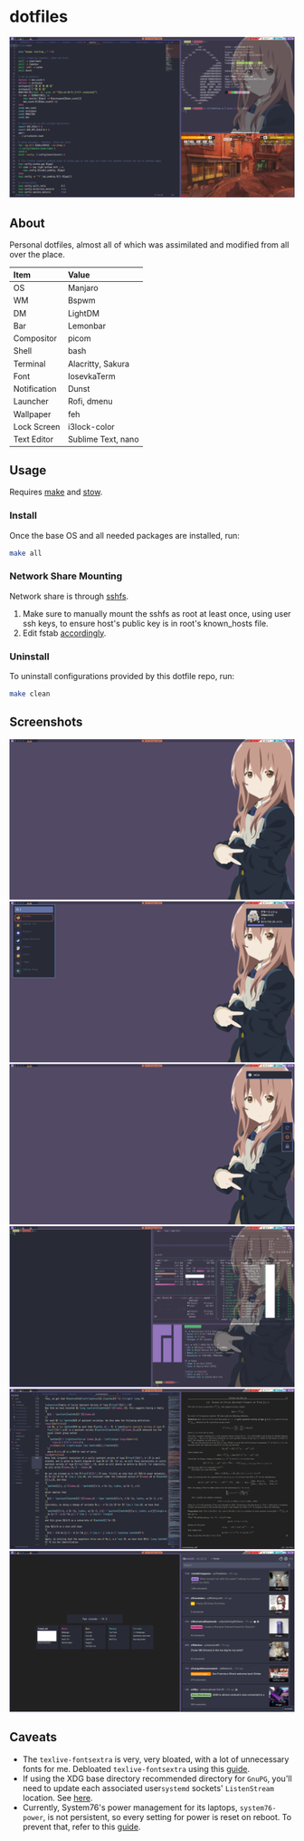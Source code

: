# dotfiles

![Messy](https://raw.githubusercontent.com/njhlai/dotfiles/master/.github/messy.png)

## About
Personal dotfiles, almost all of which was assimilated and modified from all over the place.

| Item | Value |
| :--- | :---- |
| OS | Manjaro |
| WM | Bspwm |
| DM | LightDM |
| Bar | Lemonbar |
| Compositor | picom |
| Shell | bash |
| Terminal | Alacritty, Sakura |
| Font | IosevkaTerm |
| Notification | Dunst |
| Launcher | Rofi, dmenu |
| Wallpaper | feh |
| Lock Screen | i3lock-color |
| Text Editor | Sublime Text, nano |

## Usage
Requires [make](https://www.gnu.org/software/make) and [stow](https://www.gnu.org/software/stow/).

### Install
Once the base OS and all needed packages are installed, run:
```sh
make all
```

### Network Share Mounting
Network share is through [sshfs](https://github.com/libfuse/sshfs).
1. Make sure to manually mount the sshfs as root at least once, using user ssh keys, to ensure host's public key is in root's known_hosts file.
2. Edit fstab [accordingly](https://wiki.archlinux.org/title/SSHFS#Secure_user_access).

### Uninstall
To uninstall configurations provided by this dotfile repo, run:
```sh
make clean
```

## Screenshots
![Clean](https://raw.githubusercontent.com/njhlai/dotfiles/master/.github/clean.png)
![Rofi](https://raw.githubusercontent.com/njhlai/dotfiles/master/.github/rofi.png)
![Power menu](https://raw.githubusercontent.com/njhlai/dotfiles/master/.github/powermenu.png)
![Terminals](https://raw.githubusercontent.com/njhlai/dotfiles/master/.github/term.png)
![Dev setup](https://raw.githubusercontent.com/njhlai/dotfiles/master/.github/dev.png)
![Web browser](https://raw.githubusercontent.com/njhlai/dotfiles/master/.github/web.png)

## Caveats
* The `texlive-fontsextra` is very, very bloated, with a lot of unnecessary fonts for me. Debloated `texlive-fontsextra` using this [guide](https://h3fang.github.io/post/2019/texlive-fontsextra/).
* If using the XDG base directory recommended directory for `GnuPG`, you'll need to update each associated user`systemd` sockets' `ListenStream` location. See [here](https://wiki.archlinux.org/title/GnuPG#gpg-agent).
* Currently, System76's power management for its laptops, `system76-power`, is not persistent, so every setting for power is reset on reboot. To prevent that, refer to this [guide](https://support.system76.com/articles/laptop-battery-thresholds/#at-boot).
